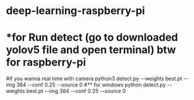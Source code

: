 # deep-learning-raspberry-pi

# *for Run detect  (go to downloaded yolov5 file and open terminal) btw for raspberry-pi
#if you wanna real time with camera
python3 detect.py --weights best.pt --img 384 --conf 0.25 --source 0
#** for windows 
python detect.py --weights best.pt --img 384 --conf 0.25 --source 0
 
